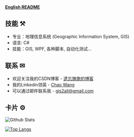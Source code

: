 **[English README](README.md)**

## 技能 ⚒ 

  - 专业：地理信息系统 (Geographic Information System, GIS)
  - 语言: C#
  - 技能：GIS, WPF, 各种脚本, 自动化测试... 

## 联系 ✉ 

  - 欢迎关注我的CSDN博客 - [遗忘旖旎的博客](https://blog.csdn.net/DynastyRumble)
  - 我的Linkedin领英 - [Chao Wang](https://www.linkedin.com/in/chao-wang-65b097182/)
  - 可以通过邮件联系我 - gis2all@gmail.com  

## 卡片 ⚙   

![Github Stats](https://github-readme-stats.vercel.app/api?username=gis2all&show_icons=true&theme=onedark)

[![Top Langs](https://github-readme-stats.vercel.app/api/top-langs/?username=gis2all&theme=dracula)](https://github.com/anuraghazra/github-readme-stats)
